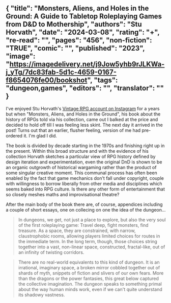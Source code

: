 {
 "title": "Monsters, Aliens, and Holes in the Ground: A Guide to Tabletop Roleplaying Games from D&D to Mothership",
 "authors": "Stu Horvath",
 "date": "2024-03-08",
 "rating": "+",
 "re-read": "",
 "pages": "456",
 "non-fiction": "TRUE",
 "comic": "",
 "published": "2023",
 "image": "https://imagedelivery.net/j9Jow5yhb9rJLKWa-j_yTg/7dc83fab-5d1c-4659-0167-f8654076fe00/bookshot",
 "tags": "dungeon,games",
 "editors": "",
 "translator": ""
}
---
I've enjoyed Stu Horvath's [Vintage RPG account on Instagram](https://www.instagram.com/vintagerpg/) for a years but when "Monsters, Aliens, and Holes in the Ground", his book about the history of RPGs told via his collection, came out I balked at the price and decided to hold off till I was feeling less skint. The next day it arrived in the post! Turns out that an earlier, flusher feeling, version of me had pre-ordered it. I'm glad I did. 

The book is divided by decade starting in the 1970s and finishing right up in the present. Within this broad structure and with the evidence of his collection Horvath sketches a particular view of RPG history defined by design iteration and experimentation, even the original DnD is shown to be an organic outgrowth of historical wargaming rather than the product of some singular creative moment. This communal process has often been enabled by the fact that game mechanics don't fall under copyright, couple with willingness to borrow liberally from other media and disciplines which seems baked into RPG culture. Is there any other form of entertainment that so closely meshes maths and improvisational theatre?

After the main body of the book there are, of course, appendices including a couple of short essays, one on collecing on one the idea of the dungeon... 

>In dungeons, we get, not just a place to explore, but also the very soul of the first roleplaying game: Travel deep, fight monsters, find treasure. As a space, they are constrained, with narrow, claustrophobic rooms, allowing players limited choices for routes in the immediate term. In the long term, though, those choices string together into a vast, non-linear space, constructed, fractal-like, out of an infinity of twisting corridors.

>There are no real-world equivalents to this kind of dungeon. It is an irrational, imaginary space, a broken mirror cobbled together out of shards of myth, snippets of fiction and slivers of our own fears. More than the dragons or the power fantasies, this great below captured the collective imagination. The dungeon speaks to something primal about the way human minds work, even if we can't quite understand its shadowy vastness.